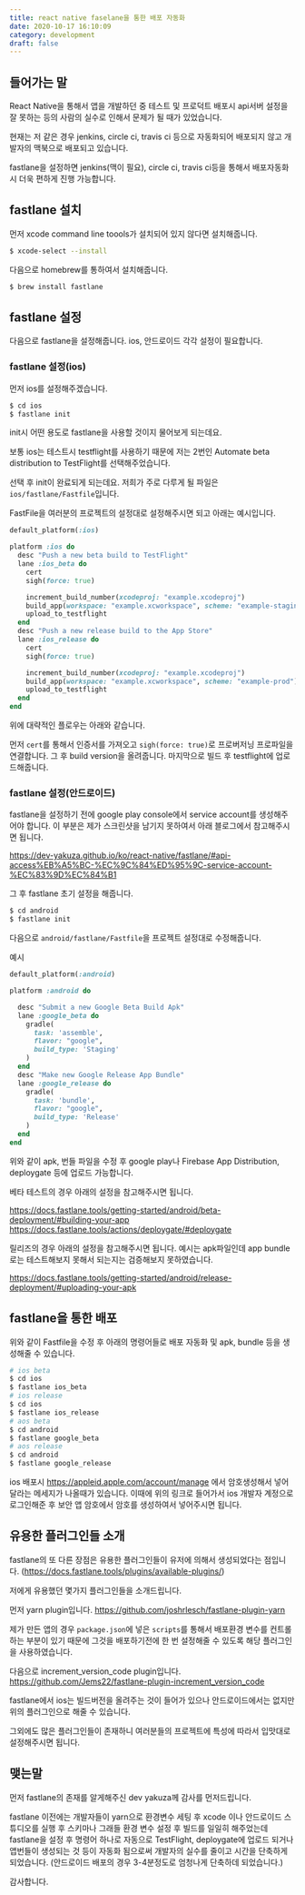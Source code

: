 ```yaml
---
title: react native faselane을 통한 배포 자동화
date: 2020-10-17 16:10:09
category: development
draft: false
---
```


## 들어가는 말

React Native을 통해서 앱을 개발하던 중 테스트 및 프로덕트 배포시
api서버 설정을 잘 못하는 등의 사람의 실수로 인해서 문제가 될 때가 있었습니다.

현재는 저 같은 경우 jenkins, circle ci, travis ci 등으로 자동화되어 배포되지 않고 개발자의 맥북으로 배포되고 있습니다.

fastlane을 설정하면 jenkins(맥이 필요), circle ci, travis ci등을 통해서 배포자동화시 더욱 편하게 진행 가능합니다.

## fastlane 설치

먼저 xcode command line toools가 설치되어 있지 않다면 설치해줍니다.

```bash
$ xcode-select --install
```

다음으로 homebrew를 통하여서 설치해줍니다.

```bash
$ brew install fastlane
```

## fastlane 설정

다음으로 fastlane을 설정해줍니다.
ios, 안드로이드 각각 설정이 필요합니다.

### fastlane 설정(ios)

먼저 ios를 설정해주겠습니다.

```bash
$ cd ios
$ fastlane init
```

init시 어떤 용도로 fastlane을 사용할 것이지 물어보게 되는데요.

보통 ios는 테스트시 testflight를 사용하기 때문에
저는 2번인 Automate beta distribution to TestFlight를 선택해주었습니다.

선택 후 init이 완료되게 되는데요.
저희가 주로 다루게 될 파일은 `ios/fastlane/Fastfile`입니다.

FastFile을 여러분의 프로젝트의 설정대로 설정해주시면 되고 아래는 예시입니다.

```ruby
default_platform(:ios)

platform :ios do
  desc "Push a new beta build to TestFlight"
  lane :ios_beta do
    cert
    sigh(force: true)

    increment_build_number(xcodeproj: "example.xcodeproj")
    build_app(workspace: "example.xcworkspace", scheme: "example-staging")
    upload_to_testflight
  end
  desc "Push a new release build to the App Store"
  lane :ios_release do
    cert
    sigh(force: true)

    increment_build_number(xcodeproj: "example.xcodeproj")
    build_app(workspace: "example.xcworkspace", scheme: "example-prod")
    upload_to_testflight
  end
end
```

위에 대략적인 플로우는 아래와 같습니다.

먼저 `cert`를 통해서 인증서를 가져오고 `sigh(force: true)`로 프로버저닝 프로파일을 연결합니다.
그 후 build version을 올려줍니다.
마지막으로 빌드 후 testflight에 업로드해줍니다.

### fastlane 설정(안드로이드)

fastlane을 설정하기 전에 google play console에서 service account를 생성해주어야 합니다.
이 부분은 제가 스크린샷을 남기지 못하여서 아래 블로그에서 참고해주시면 됩니다.

https://dev-yakuza.github.io/ko/react-native/fastlane/#api-access%EB%A5%BC-%EC%9C%84%ED%95%9C-service-account-%EC%83%9D%EC%84%B1

그 후 fastlane 초기 설정을 해줍니다.

```bash
$ cd android
$ fastlane init
```

다음으로 `android/fastlane/Fastfile`을 프로젝트 설정대로 수정해줍니다.

예시

```ruby
default_platform(:android)

platform :android do

  desc "Submit a new Google Beta Build Apk"
  lane :google_beta do
    gradle(
      task: 'assemble',
      flavor: "google",
      build_type: 'Staging'
    )
  end
  desc "Make new Google Release App Bundle"
  lane :google_release do
    gradle(
      task: 'bundle',
      flavor: "google",
      build_type: 'Release'
    )
  end
end
```

위와 같이 apk, 번들 파일을 수정 후 google play나 Firebase App Distribution, deploygate 등에 업로드 가능합니다.

베타 테스트의 경우 아래의 설정을 참고해주시면 됩니다.

https://docs.fastlane.tools/getting-started/android/beta-deployment/#building-your-app
https://docs.fastlane.tools/actions/deploygate/#deploygate

릴리즈의 경우 아래의 설정을 참고해주시면 됩니다.
예시는 apk파일인데 app bundle로는 테스트해보지 못해서 되는지는 검증해보지 못하였습니다.

https://docs.fastlane.tools/getting-started/android/release-deployment/#uploading-your-apk

## fastlane을 통한 배포

위와 같이 Fastfile을 수정 후 아래의 명령어들로 배포 자동화 및 apk, bundle 등을 생성해줄 수 있습니다.

```bash
# ios beta
$ cd ios
$ fastlane ios_beta
# ios release
$ cd ios
$ fastlane ios_release
# aos beta
$ cd android
$ fastlane google_beta
# aos release
$ cd android
$ fastlane google_release
```

ios 배포시 https://appleid.apple.com/account/manage 에서 암호생성해서 넣어달라는 메세지가 나올때가 있습니다.
이때에 위의 링크로 들어가서 ios 개발자 계정으로 로그인해준 후 보안 앱 암호에서 암호를 생성하여서 넣어주시면 됩니다.

## 유용한 플러그인들 소개

fastlane의 또 다른 장점은 유용한 플러그인들이 유저에 의해서 생성되었다는 점입니다.
(https://docs.fastlane.tools/plugins/available-plugins/)

저에게 유용했던 몇가지 플러그인들을 소개드립니다.

먼저 yarn plugin입니다.
https://github.com/joshrlesch/fastlane-plugin-yarn

제가 만든 앱의 경우 `package.json`에 넣은 `scripts`를 통해서 배포환경 변수를 컨트롤 하는 부분이 있기 때문에
그것을 배포하기전에 한 번 설정해줄 수 있도록 해당 플러그인을 사용하였습니다.

다음으로 increment_version_code plugin입니다.
https://github.com/Jems22/fastlane-plugin-increment_version_code

fastlane에서 ios는 빌드버전을 올려주는 것이 들어가 있으나 안드로이드에서는 없지만 위의 플러그인으로 해줄 수 있습니다.

그외에도 많은 플러그인들이 존재하니 여러분들의 프로젝트에 특성에 따라서 입맛대로 설정해주시면 됩니다.

## 맺는말

먼저 fastlane의 존재를 알게해주신 dev yakuza께 감사를 먼저드립니다.

fastlane 이전에는 개발자들이 yarn으로 환경변수 세팅 후 xcode 이나 안드로이드 스튜디오를 실행 후 스키마나 그래들 환경 변수 설정 후 빌드를 일일히 해주었는데
fastlane을 설정 후 명령어 하나로 자동으로 TestFlight, deploygate에 업로드 되거나 앱번들이 생성되는 것 등이 자동화 됨으로써 개발자의 실수를 줄이고 시간을 단축하게 되었습니다. (안드로이드 배포의 경우 3-4분정도로 엄청나게 단축하데 되었습니다.)

감사합니다.
